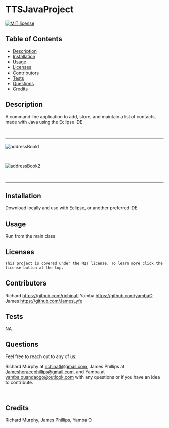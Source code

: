 # TTSJavaProject
  [![MIT license](https://img.shields.io/badge/License-MIT-blue.svg)](https://lbesson.mit-license.org/)
  ## Table of Contents
  * [Description](#description)
  * [Installation](#installation)
  * [Usage](#usage)
  * [Licenses](#licenses)
  * [Contributors](#contributors)
  * [Tests](#tests)
  * [Questions](#questions)
  * [Credits](#credits)
  ## Description
  A command line application to add, store, and maintain a list of contacts, made with Java using the Eclipse IDE. 
  
  <br>
  
  ---
  
  ![addressBook1](https://user-images.githubusercontent.com/95508564/206247496-d9c6c2b0-d070-4f2e-87bd-71f502ff68a6.png)
  
  <br>
  
  ![addressBook2](https://user-images.githubusercontent.com/95508564/206247576-66544bc3-af7b-423c-8ddb-50afb2f4f7a6.png)
  
  <br>
  
  ---
  


  ## Installation
  Download locally and use with Eclipse, or another preferred IDE
  ## Usage
  Run from the main class
  ## Licenses
    This project is covered under the MIT license. To learn more click the license button at the top.
  ## Contributors
  Richard https://github.com/richinatl Yamba https://github.com/yambaO James https://github.com/JamesLyfe
  ## Tests
  NA
  ## Questions
  Feel free to reach out to any of us: 
  <br>
  
  Richard Murphy at richinatl@gmail.com, James Phillips at Jameshoracephillips@gmail.com, and Yamba at yamba.ouandaogo@outlook.com with any questions or if you have an idea to contribute.
  
  <br>
  
 
  ## Credits
  Richard Murphy, James Phillips, Yamba O
